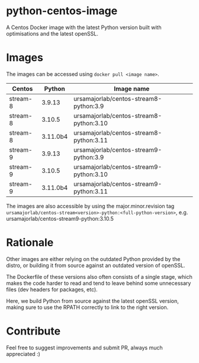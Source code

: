 # python-centos-image

A Centos Docker image with the latest Python version built with optimisations
and the latest openSSL.

# Images

The images can be accessed using `docker pull <image name>`.

| Centos    | Python   | Image name                                |
| --------- | -------- | ----------------------------------------- |
| stream-8  | 3.9.13   | ursamajorlab/centos-stream8-python:3.9    |
| stream-8  | 3.10.5   | ursamajorlab/centos-stream8-python:3.10   |
| stream-8  | 3.11.0b4 | ursamajorlab/centos-stream8-python:3.11   |
| stream-9  | 3.9.13   | ursamajorlab/centos-stream9-python:3.9    |
| stream-9  | 3.10.5   | ursamajorlab/centos-stream9-python:3.10   |
| stream-9  | 3.11.0b4 | ursamajorlab/centos-stream9-python:3.11   |

The images are also accessible by using the major.minor.revision tag
`ursamajorlab/centos-stream<version>-python:<full-python-version>`,
e.g. ursamajorlab/centos-stream9-python:3.10.5

# Rationale

Other images are either relying on the outdated Python provided by the distro,
or building it from source against an outdated version of openSSL.

The Dockerfile of these versions also often consists of a single stage, which
makes the code harder to read and tend to leave behind some unnecessary files
(dev headers for packages, etc).

Here, we build Python from source against the latest openSSL version, making
sure to use the RPATH correctly to link to the right version.

# Contribute

Feel free to suggest improvements and submit PR, always much appreciated :)
